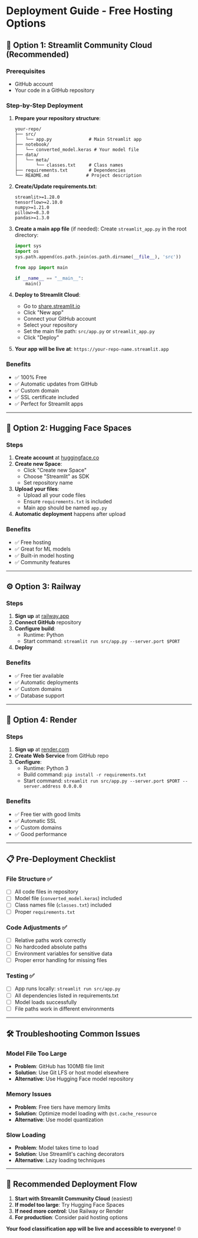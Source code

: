# Deployment Guide - Free Hosting Options

## 🌟 Option 1: Streamlit Community Cloud (Recommended)

### Prerequisites
- GitHub account
- Your code in a GitHub repository

### Step-by-Step Deployment

1. **Prepare your repository structure**:
   ```
   your-repo/
   ├── src/
   │   └── app.py              # Main Streamlit app
   ├── notebook/
   │   └── converted_model.keras # Your model file
   ├── data/
   │   └── meta/
   │       └── classes.txt     # Class names
   ├── requirements.txt        # Dependencies
   └── README.md              # Project description
   ```

2. **Create/Update requirements.txt**:
   ```
   streamlit>=1.28.0
   tensorflow>=2.10.0
   numpy>=1.21.0
   pillow>=8.3.0
   pandas>=1.3.0
   ```

3. **Create a main app file** (if needed):
   Create `streamlit_app.py` in the root directory:
   ```python
   import sys
   import os
   sys.path.append(os.path.join(os.path.dirname(__file__), 'src'))
   
   from app import main
   
   if __name__ == "__main__":
       main()
   ```

4. **Deploy to Streamlit Cloud**:
   - Go to [share.streamlit.io](https://share.streamlit.io)
   - Click "New app"
   - Connect your GitHub account
   - Select your repository
   - Set the main file path: `src/app.py` or `streamlit_app.py`
   - Click "Deploy"

5. **Your app will be live at**: `https://your-repo-name.streamlit.app`

### Benefits
- ✅ 100% Free
- ✅ Automatic updates from GitHub
- ✅ Custom domain
- ✅ SSL certificate included
- ✅ Perfect for Streamlit apps

---

## 🤗 Option 2: Hugging Face Spaces

### Steps
1. **Create account** at [huggingface.co](https://huggingface.co)
2. **Create new Space**:
   - Click "Create new Space"
   - Choose "Streamlit" as SDK
   - Set repository name
3. **Upload your files**:
   - Upload all your code files
   - Ensure `requirements.txt` is included
   - Main app should be named `app.py`
4. **Automatic deployment** happens after upload

### Benefits
- ✅ Free hosting
- ✅ Great for ML models
- ✅ Built-in model hosting
- ✅ Community features

---

## ⚙️ Option 3: Railway

### Steps
1. **Sign up** at [railway.app](https://railway.app)
2. **Connect GitHub** repository
3. **Configure build**:
   - Runtime: Python
   - Start command: `streamlit run src/app.py --server.port $PORT`
4. **Deploy**

### Benefits
- ✅ Free tier available
- ✅ Automatic deployments
- ✅ Custom domains
- ✅ Database support

---

## 🚀 Option 4: Render

### Steps
1. **Sign up** at [render.com](https://render.com)
2. **Create Web Service** from GitHub repo
3. **Configure**:
   - Runtime: Python 3
   - Build command: `pip install -r requirements.txt`
   - Start command: `streamlit run src/app.py --server.port $PORT --server.address 0.0.0.0`

### Benefits
- ✅ Free tier with good limits
- ✅ Automatic SSL
- ✅ Custom domains
- ✅ Good performance

---

## 📋 Pre-Deployment Checklist

### File Structure ✅
- [ ] All code files in repository
- [ ] Model file (`converted_model.keras`) included
- [ ] Class names file (`classes.txt`) included
- [ ] Proper `requirements.txt`

### Code Adjustments ✅
- [ ] Relative paths work correctly
- [ ] No hardcoded absolute paths
- [ ] Environment variables for sensitive data
- [ ] Proper error handling for missing files

### Testing ✅
- [ ] App runs locally: `streamlit run src/app.py`
- [ ] All dependencies listed in requirements.txt
- [ ] Model loads successfully
- [ ] File paths work in different environments

---

## 🛠️ Troubleshooting Common Issues

### Model File Too Large
- **Problem**: GitHub has 100MB file limit
- **Solution**: Use Git LFS or host model elsewhere
- **Alternative**: Use Hugging Face model repository

### Memory Issues
- **Problem**: Free tiers have memory limits
- **Solution**: Optimize model loading with `@st.cache_resource`
- **Alternative**: Use model quantization

### Slow Loading
- **Problem**: Model takes time to load
- **Solution**: Use Streamlit's caching decorators
- **Alternative**: Lazy loading techniques

---

## 🎯 Recommended Deployment Flow

1. **Start with Streamlit Community Cloud** (easiest)
2. **If model too large**: Try Hugging Face Spaces
3. **If need more control**: Use Railway or Render
4. **For production**: Consider paid hosting options

**Your food classification app will be live and accessible to everyone!** 🌐
